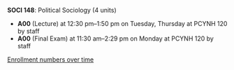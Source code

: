 **SOCI 148**: Political Sociology (4 units)

- **A00** (Lecture) at 12:30 pm–1:50 pm on Tuesday, Thursday at PCYNH 120 by staff
- **A00** (Final Exam) at 11:30 am–2:29 pm on Monday at PCYNH 120 by staff

[Enrollment numbers over time](./SOCI148.tsv)

